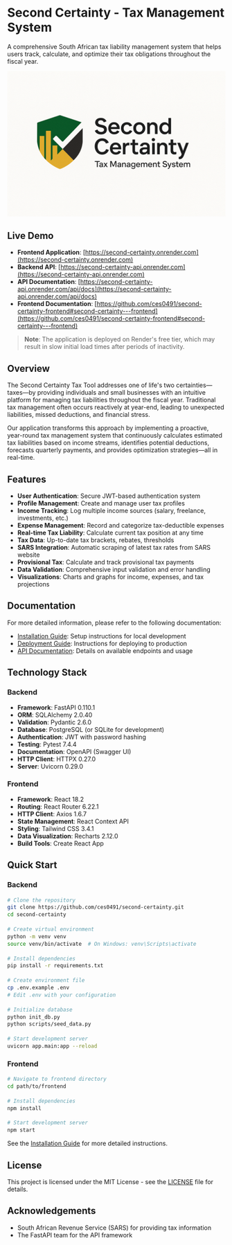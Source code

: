 # Second Certainty - Tax Management System

A comprehensive South African tax liability management system that helps users track, calculate, and optimize their tax obligations throughout the fiscal year.

![*logo generated using OpenAI's DALL·E model via ChatGPT (May 2025)](docs/images/sc_logo.png)

## Live Demo

- **Frontend Application**: [https://second-certainty.onrender.com](https://second-certainty.onrender.com)
- **Backend API**: [https://second-certainty-api.onrender.com](https://second-certainty-api.onrender.com)
- **API Documentation**: [https://second-certainty-api.onrender.com/api/docs](https://second-certainty-api.onrender.com/api/docs)
- **Frontend Documentation**: [https://github.com/ces0491/second-certainty-frontend#second-certainty---frontend](https://github.com/ces0491/second-certainty-frontend#second-certainty---frontend)

> **Note**: The application is deployed on Render's free tier, which may result in slow initial load times after periods of inactivity.

## Overview

The Second Certainty Tax Tool addresses one of life's two certainties—taxes—by providing individuals and small businesses with an intuitive platform for managing tax liabilities throughout the fiscal year. Traditional tax management often occurs reactively at year-end, leading to unexpected liabilities, missed deductions, and financial stress.

Our application transforms this approach by implementing a proactive, year-round tax management system that continuously calculates estimated tax liabilities based on income streams, identifies potential deductions, forecasts quarterly payments, and provides optimization strategies—all in real-time.

## Features

- **User Authentication**: Secure JWT-based authentication system
- **Profile Management**: Create and manage user tax profiles
- **Income Tracking**: Log multiple income sources (salary, freelance, investments, etc.)
- **Expense Management**: Record and categorize tax-deductible expenses
- **Real-time Tax Liability**: Calculate current tax position at any time
- **Tax Data**: Up-to-date tax brackets, rebates, thresholds
- **SARS Integration**: Automatic scraping of latest tax rates from SARS website
- **Provisional Tax**: Calculate and track provisional tax payments
- **Data Validation**: Comprehensive input validation and error handling
- **Visualizations**: Charts and graphs for income, expenses, and tax projections

## Documentation

For more detailed information, please refer to the following documentation:

- [Installation Guide](./docs/INSTALLATION.md): Setup instructions for local development
- [Deployment Guide](./docs/DEPLOYMENT.md): Instructions for deploying to production
- [API Documentation](./docs/API.md): Details on available endpoints and usage

## Technology Stack

### Backend
- **Framework**: FastAPI 0.110.1
- **ORM**: SQLAlchemy 2.0.40
- **Validation**: Pydantic 2.6.0
- **Database**: PostgreSQL (or SQLite for development)
- **Authentication**: JWT with password hashing
- **Testing**: Pytest 7.4.4
- **Documentation**: OpenAPI (Swagger UI)
- **HTTP Client**: HTTPX 0.27.0
- **Server**: Uvicorn 0.29.0

### Frontend
- **Framework**: React 18.2
- **Routing**: React Router 6.22.1
- **HTTP Client**: Axios 1.6.7
- **State Management**: React Context API
- **Styling**: Tailwind CSS 3.4.1
- **Data Visualization**: Recharts 2.12.0
- **Build Tools**: Create React App

## Quick Start

### Backend

```bash
# Clone the repository
git clone https://github.com/ces0491/second-certainty.git
cd second-certainty

# Create virtual environment
python -m venv venv
source venv/bin/activate  # On Windows: venv\Scripts\activate

# Install dependencies
pip install -r requirements.txt

# Create environment file
cp .env.example .env
# Edit .env with your configuration

# Initialize database
python init_db.py
python scripts/seed_data.py

# Start development server
uvicorn app.main:app --reload
```

### Frontend

```bash
# Navigate to frontend directory
cd path/to/frontend

# Install dependencies
npm install

# Start development server
npm start
```

See the [Installation Guide](./docs/INSTALLATION.md) for more detailed instructions.

## License

This project is licensed under the MIT License - see the [LICENSE](./LICENSE) file for details.

## Acknowledgements

- South African Revenue Service (SARS) for providing tax information
- The FastAPI team for the API framework